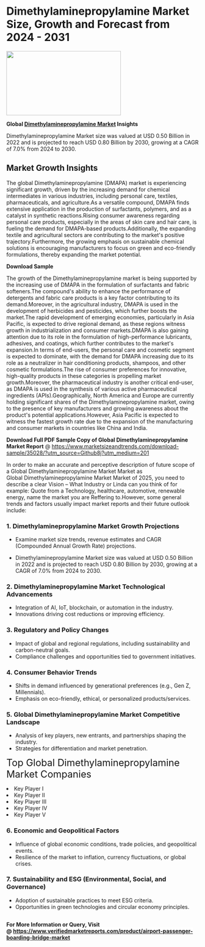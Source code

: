 <H1>Dimethylaminepropylamine Market Size, Growth and Forecast from 2024 - 2031</H1><img class="aligncenter size-medium wp-image-584254" src="https://thirdeyenews.in/wp-content/uploads/2024/09/Global-Market-Research-300x168.jpeg" alt="" width="300" height="168" /><p><strong>Global&nbsp;<a href="https://www.marketsizeandtrends.com/download-sample/35028/?utm_source=Github8j?utm_medium=201">Dimethylaminepropylamine Market</a> Insights</strong></p><p>Dimethylaminepropylamine Market size was valued at USD 0.50 Billion in 2022 and is projected to reach USD 0.80 Billion by 2030, growing at a CAGR of 7.0% from 2024 to 2030.</p><p><h2>Market Growth Insights</h2> <p>The global Dimethylaminepropylamine (DMAPA) market is experiencing significant growth, driven by the increasing demand for chemical intermediates in various industries, including personal care, textiles, pharmaceuticals, and agriculture.As a versatile compound, DMAPA finds extensive application in the production of surfactants, polymers, and as a catalyst in synthetic reactions.Rising consumer awareness regarding personal care products, especially in the areas of skin care and hair care, is fueling the demand for DMAPA-based products.Additionally, the expanding textile and agricultural sectors are contributing to the market's positive trajectory.Furthermore, the growing emphasis on sustainable chemical solutions is encouraging manufacturers to focus on green and eco-friendly formulations, thereby expanding the market potential.</p> <p><strong>Download Sample</strong></p> <p>The growth of the Dimethylaminepropylamine market is being supported by the increasing use of DMAPA in the formulation of surfactants and fabric softeners.The compound's ability to enhance the performance of detergents and fabric care products is a key factor contributing to its demand.Moreover, in the agricultural industry, DMAPA is used in the development of herbicides and pesticides, which further boosts the market.The rapid development of emerging economies, particularly in Asia Pacific, is expected to drive regional demand, as these regions witness growth in industrialization and consumer markets.DMAPA is also gaining attention due to its role in the formulation of high-performance lubricants, adhesives, and coatings, which further contributes to the market's expansion.In terms of end-users, the personal care and cosmetic segment is expected to dominate, with the demand for DMAPA increasing due to its role as a neutralizer in hair conditioning products, shampoos, and other cosmetic formulations.The rise of consumer preferences for innovative, high-quality products in these categories is propelling market growth.Moreover, the pharmaceutical industry is another critical end-user, as DMAPA is used in the synthesis of various active pharmaceutical ingredients (APIs).Geographically, North America and Europe are currently holding significant shares of the Dimethylaminepropylamine market, owing to the presence of key manufacturers and growing awareness about the product's potential applications.However, Asia Pacific is expected to witness the fastest growth rate due to the expansion of the manufacturing and consumer markets in countries like China and India.<p><span class=""><strong>Download Full PDF Sample Copy of Global Dimethylaminepropylamine Market Report</strong> @ <a href="https://www.marketsizeandtrends.com/download-sample/35028/?utm_source=Github8j?utm_medium=201" target="_blank">https://www.marketsizeandtrends.com/download-sample/35028/?utm_source=Github8j?utm_medium=201</a></span></p><p>In order to make an accurate and perceptive description of future scope of a Global&nbsp;Dimethylaminepropylamine Market Market as Global&nbsp;Dimethylaminepropylamine Market Market of 2025, you need to describe a clear Vision &ndash; What Industry or Linda can you think of for example: Quote from a Technology, healthcare, automotive, renewable energy, name the market you are Reffering to.However, some general trends and factors usually impact market reports and their future outlook include:</p><h3>1.&nbsp;<strong>Dimethylaminepropylamine Market Growth Projections</strong></h3><ul><li>Examine market size trends, revenue estimates and CAGR (Compounded Annual Growth Rate) projections.</li><li><p>Dimethylaminepropylamine Market size was valued at USD 0.50 Billion in 2022 and is projected to reach USD 0.80 Billion by 2030, growing at a CAGR of 7.0% from 2024 to 2030.</p></li></ul><h3>2.&nbsp;<strong>Dimethylaminepropylamine Market Technological Advancements</strong></h3><ul><li>Integration of AI, IoT, blockchain, or automation in the industry.</li><li>Innovations driving cost reductions or improving efficiency.</li></ul><h3>3.&nbsp;<strong>Regulatory and Policy Changes</strong></h3><ul><li>Impact of global and regional regulations, including sustainability and carbon-neutral goals.</li><li>Compliance challenges and opportunities tied to government initiatives.</li></ul><h3>4.&nbsp;<strong>Consumer Behavior Trends</strong></h3><ul><li>Shifts in demand influenced by generational preferences (e.g., Gen Z, Millennials).</li><li>Emphasis on eco-friendly, ethical, or personalized products/services.</li></ul><h3>5.&nbsp;<strong>Global Dimethylaminepropylamine Market Competitive Landscape</strong></h3><ul><li>Analysis of key players, new entrants, and partnerships shaping the industry.</li><li>Strategies for differentiation and market penetration.</li></ul><p data-pm-slice="1 1 []"><span style="color: inherit; font-family: inherit; font-size: 25px;">Top Global Dimethylaminepropylamine Market Companies</span></p><div class="" data-test-id=""><p><li>Key Player I</li><li> Key Player II</li><li> Key Player III</li><li> Key Player IV</li><li> Key Player V</li></p></div><h3>6.&nbsp;<strong>Economic and Geopolitical Factors</strong></h3><ul><li>Influence of global economic conditions, trade policies, and geopolitical events.</li><li>Resilience of the market to inflation, currency fluctuations, or global crises.</li></ul><h3>7.&nbsp;<strong>Sustainability and ESG (Environmental, Social, and Governance)</strong></h3><ul><li>Adoption of sustainable practices to meet ESG criteria.</li><li>Opportunities in green technologies and circular economy principles.</li></ul><h2><strong style="font-size: 14px;">For More Information or Query, Visit @&nbsp;</strong><a style="background-color: #ffffff; font-size: 14px;" href="https://www.marketsizeandtrends.com/report/dimethylaminepropylamine-market/" target="_blank">https://www.verifiedmarketreports.com/product/airport-passenger-boarding-bridge-market</a></h2>